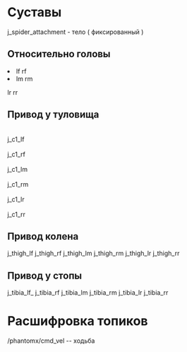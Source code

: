 <h1> Суставы </h1>
<p/> j_spider_attachment -  тело ( фиксированный ) </p>
<h2>Относительно головы  </h2>
<li>lf   rf </li>
<li>lm   rm </li>
<p/>lr   rr </p>
<h2>  Привод у туловища </h2>
<br/>j_c1_lf  </br>
<br/>j_c1_rf </br>
<br/>j_c1_lm </br>
<br/>j_c1_rm </br>
<br/>j_c1_lr </br>
<br/> j_c1_rr </br>
 <h2> Привод колена</h2>
j_thigh_lf
j_thigh_rf
j_thigh_lm
j_thigh_rm
j_thigh_lr
j_thigh_rr
 <h2> Привод у стопы</h2>
j_tibia_lf_
j_tibia_rf
j_tibia_lm
j_tibia_rm
j_tibia_lr
j_tibia_rr
  





# Расшифровка топиков 
/phantomx/cmd_vel  -- ходьба

